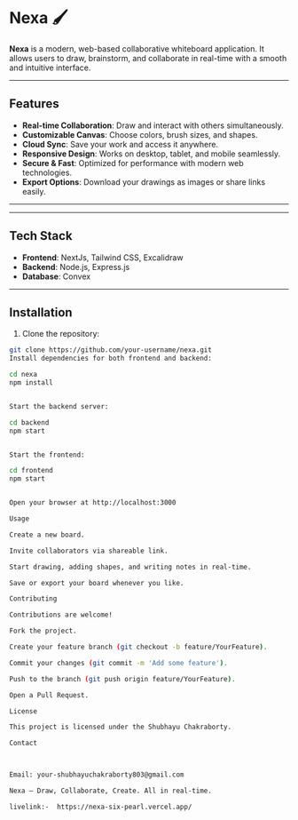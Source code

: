 # Nexa 🖌️

**Nexa** is a modern, web-based collaborative whiteboard application. It allows users to draw, brainstorm, and collaborate in real-time with a smooth and intuitive interface.

---

## Features

- **Real-time Collaboration**: Draw and interact with others simultaneously.
- **Customizable Canvas**: Choose colors, brush sizes, and shapes.
- **Cloud Sync**: Save your work and access it anywhere.
- **Responsive Design**: Works on desktop, tablet, and mobile seamlessly.
- **Secure & Fast**: Optimized for performance with modern web technologies.
- **Export Options**: Download your drawings as images or share links easily.

---





---

## Tech Stack

- **Frontend**: NextJs, Tailwind CSS, Excalidraw 
- **Backend**: Node.js, Express.js
- **Database**: Convex


---

## Installation

1. Clone the repository:

```bash
git clone https://github.com/your-username/nexa.git
Install dependencies for both frontend and backend:

cd nexa
npm install


Start the backend server:

cd backend
npm start


Start the frontend:

cd frontend
npm start


Open your browser at http://localhost:3000

Usage

Create a new board.

Invite collaborators via shareable link.

Start drawing, adding shapes, and writing notes in real-time.

Save or export your board whenever you like.

Contributing

Contributions are welcome!

Fork the project.

Create your feature branch (git checkout -b feature/YourFeature).

Commit your changes (git commit -m 'Add some feature').

Push to the branch (git push origin feature/YourFeature).

Open a Pull Request.

License

This project is licensed under the Shubhayu Chakraborty.

Contact



Email: your-shubhayuchakraborty803@gmail.com

Nexa – Draw, Collaborate, Create. All in real-time.

livelink:-  https://nexa-six-pearl.vercel.app/ 


